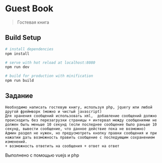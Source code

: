 # Guest Book

> Гостевая книга

## Build Setup

``` bash
# install dependencies
npm install

# serve with hot reload at localhost:8080
npm run dev

# build for production with minification
npm run build
```

## Задание
    Необходимо написать гостевую книгу, используя php, jquery или любой другой фреймворк (можно и чистый javascript)
    Для хранения сообщений использовать xml,  добавление сообщений должно происходить без перезагрузки страницы + интервал между сообщениями не должен быть меньше 10 секунд (если последнее сообщение было раньше 10 секунд, вывести сообщение, что данное действие пока не возможно)
    Админ раздел не нужен, но предусмотреть кнопку правки сообщения и при нажатии дать возможность править сообщение с последующим сохранением изменений.
    + возможность ответить на сообщения + ответ на ответ 

Выполнено с помощью vuejs и php